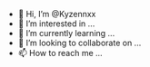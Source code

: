 - 👋 Hi, I’m @Kyzennxx
- 👀 I’m interested in ...
- 🌱 I’m currently learning ...
- 💞️ I’m looking to collaborate on ...
- 📫 How to reach me ...

<!---
Kyzennxx/Kyzennxx is a ✨ special ✨ repository because its `README.md` (this file) appears on your GitHub profile.
You can click the Preview link to take a look at your changes.
--->
